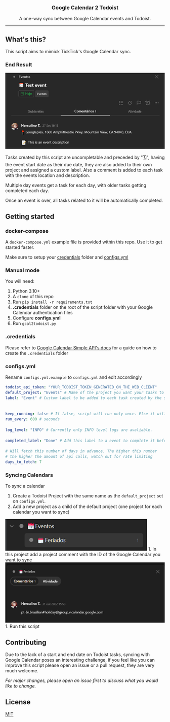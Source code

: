 <h3 align="center">Google Calendar 2 Todoist</h3>
<p align="center">A one-way sync between Google Calendar events and Todoist.</p>

---

## What's this?
This script aims to mimick TickTick's Google Calendar sync.


### End Result
<div align="center">
    <img alt="Gcal2Todoist Example" title="End result" src="./.github/images/end_result.png" />
</div>

Tasks created by this script are uncompletable and preceded by "🗓️", having the event start date as their due date, they are also added to their own project and assigned a custom label. Also a comment is added to each task with the events location and description.

Multiple day events get a task for each day, with older tasks getting completed each day.

Once an event is over, all tasks related to it will be automatically completed.

## Getting started

### docker-compose
A ``docker-compose.yml`` example file is provided within this repo. Use it to get started faster.

Make sure to setup your [credentials](#credentials) folder and [configs.yml](#configsyml)

### Manual mode

You will need:
1. Python 3.10+
1. A ``clone`` of this repo
1. Run ``pip install -r requirements.txt``
1. **.credentials** folder on the root of the script folder with your Google Calendar authentication files
1. Configure **configs.yml**
1. Run ``gcal2todoist.py``

### .credentials
Please refer to [Google Calendar Simple API's docs](https://google-calendar-simple-api.readthedocs.io/en/latest/getting_started.html#credentials) for a guide on how to create the ``.credentials`` folder

### configs.yml
Rename `configs.yml.example` to `configs.yml` and edit accordingly
```yaml
todoist_api_token: "YOUR_TODOIST_TOKEN_GENERATED_ON_THE_WEB_CLIENT"
default_project: "Events" # Name of the project you want your tasks to get added to. It will be created if it doesn't exist.
label: "Event" # Custom label to be added to each task created by the script.


keep_running: false # If false, script will run only once. Else it will run every n seconds
run_every: 600 # seconds

log_level: "INFO" # Currently only INFO level logs are avaliable.

completed_label: "Done" # Add this label to a event to complete it before it's given time (useful for full day events)

# Will fetch this number of days in advance. The higher this number
# the higher the amount of api calls, watch out for rate limiting
days_to_fetch: 7
```


### Syncing Calendars
To sync a calendar
1. Create a Todoist Project with the same name as the ``default_project`` set on ``configs.yml``.
1. Add a new project as a child of the default project (one project for each calendar you want to sync)
<img alt="Project Structure" title="Project Structure" src="./.github/images/project_structure.png" />
1. In this project add a project comment with the ID of the Google Calendar you want to sync
<img alt="Project Comment" title="Project Comment" src="./.github/images/calendar_comment.png" />
1. Run this script



## Contributing
Due to the lack of a start and end date on Todoist tasks, syncing with Google Calendar poses an interesting challenge, if you feel like you can improve this script please open an issue or a pull request, they are very much welcome.

*For major changes, please open an issue first to discuss what you would like to change.*

## License
[MIT](https://choosealicense.com/licenses/mit/)